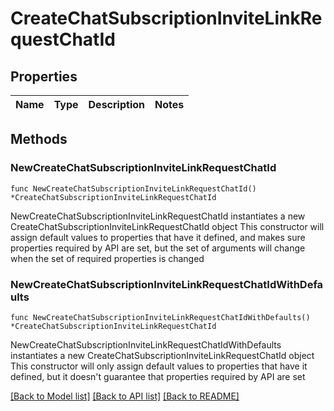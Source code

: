 # CreateChatSubscriptionInviteLinkRequestChatId

## Properties

Name | Type | Description | Notes
------------ | ------------- | ------------- | -------------

## Methods

### NewCreateChatSubscriptionInviteLinkRequestChatId

`func NewCreateChatSubscriptionInviteLinkRequestChatId() *CreateChatSubscriptionInviteLinkRequestChatId`

NewCreateChatSubscriptionInviteLinkRequestChatId instantiates a new CreateChatSubscriptionInviteLinkRequestChatId object
This constructor will assign default values to properties that have it defined,
and makes sure properties required by API are set, but the set of arguments
will change when the set of required properties is changed

### NewCreateChatSubscriptionInviteLinkRequestChatIdWithDefaults

`func NewCreateChatSubscriptionInviteLinkRequestChatIdWithDefaults() *CreateChatSubscriptionInviteLinkRequestChatId`

NewCreateChatSubscriptionInviteLinkRequestChatIdWithDefaults instantiates a new CreateChatSubscriptionInviteLinkRequestChatId object
This constructor will only assign default values to properties that have it defined,
but it doesn't guarantee that properties required by API are set


[[Back to Model list]](../README.md#documentation-for-models) [[Back to API list]](../README.md#documentation-for-api-endpoints) [[Back to README]](../README.md)


